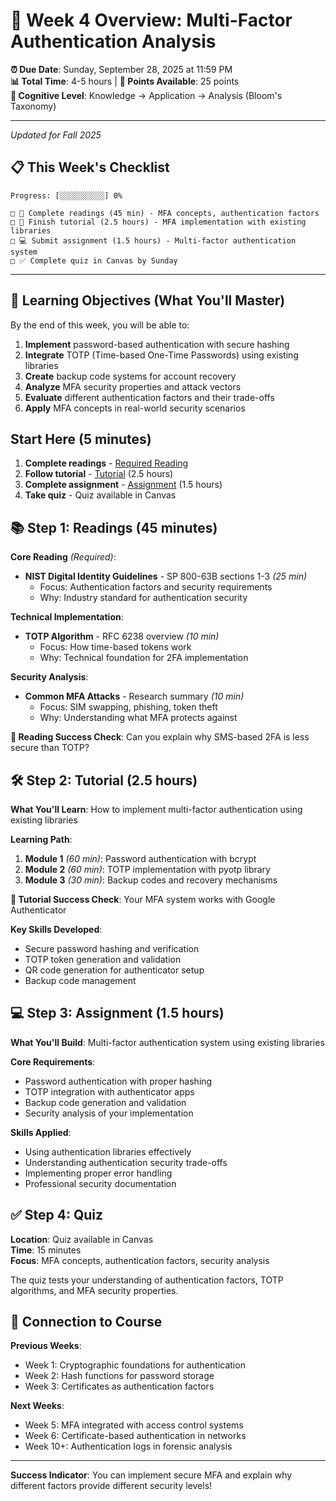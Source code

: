 # 🔑 Week 4 Overview: Multi-Factor Authentication Analysis

**⏰ Due Date**: Sunday, September 28, 2025 at 11:59 PM  
**📊 Total Time**: 4-5 hours | **🎯 Points Available**: 25 points  
**🧠 Cognitive Level**: Knowledge → Application → Analysis (Bloom's Taxonomy)

---
*Updated for Fall 2025*

## 📋 **This Week's Checklist**

```
Progress: [░░░░░░░░░░] 0%

□ 📖 Complete readings (45 min) - MFA concepts, authentication factors
□ 🎥 Finish tutorial (2.5 hours) - MFA implementation with existing libraries
□ 💻 Submit assignment (1.5 hours) - Multi-factor authentication system
□ ✅ Complete quiz in Canvas by Sunday
```

---

## 🎯 **Learning Objectives (What You'll Master)**

By the end of this week, you will be able to:
1. **Implement** password-based authentication with secure hashing
2. **Integrate** TOTP (Time-based One-Time Passwords) using existing libraries  
3. **Create** backup code systems for account recovery
4. **Analyze** MFA security properties and attack vectors
5. **Evaluate** different authentication factors and their trade-offs
6. **Apply** MFA concepts in real-world security scenarios

## Start Here (5 minutes)

1. **Complete readings** - [Required Reading](#-step-1-readings-45-minutes)
2. **Follow tutorial** - [Tutorial](tutorial.md) (2.5 hours)
3. **Complete assignment** - [Assignment](assignment.md) (1.5 hours)
4. **Take quiz** - Quiz available in Canvas

## 📚 **Step 1: Readings (45 minutes)**

**Core Reading** *(Required)*:
- **NIST Digital Identity Guidelines** - SP 800-63B sections 1-3 *(25 min)*
  - Focus: Authentication factors and security requirements
  - Why: Industry standard for authentication security

**Technical Implementation**:
- **TOTP Algorithm** - RFC 6238 overview *(10 min)*
  - Focus: How time-based tokens work
  - Why: Technical foundation for 2FA implementation

**Security Analysis**:
- **Common MFA Attacks** - Research summary *(10 min)*
  - Focus: SIM swapping, phishing, token theft
  - Why: Understanding what MFA protects against

**📖 Reading Success Check**: Can you explain why SMS-based 2FA is less secure than TOTP?

## 🛠️ **Step 2: Tutorial (2.5 hours)**

**What You'll Learn**: How to implement multi-factor authentication using existing libraries

**Learning Path**:
1. **Module 1** *(60 min)*: Password authentication with bcrypt
2. **Module 2** *(60 min)*: TOTP implementation with pyotp library
3. **Module 3** *(30 min)*: Backup codes and recovery mechanisms

**🎥 Tutorial Success Check**: Your MFA system works with Google Authenticator

**Key Skills Developed**:
- Secure password hashing and verification
- TOTP token generation and validation
- QR code generation for authenticator setup
- Backup code management

## 💻 **Step 3: Assignment (1.5 hours)**

**What You'll Build**: Multi-factor authentication system using existing libraries

**Core Requirements**:
- Password authentication with proper hashing
- TOTP integration with authenticator apps
- Backup code generation and validation
- Security analysis of your implementation

**Skills Applied**:
- Using authentication libraries effectively
- Understanding authentication security trade-offs
- Implementing proper error handling
- Professional security documentation

## ✅ **Step 4: Quiz**

**Location**: Quiz available in Canvas  
**Time**: 15 minutes  
**Focus**: MFA concepts, authentication factors, security analysis

The quiz tests your understanding of authentication factors, TOTP algorithms, and MFA security properties.

## 🔗 **Connection to Course**

**Previous Weeks**:
- Week 1: Cryptographic foundations for authentication
- Week 2: Hash functions for password storage
- Week 3: Certificates as authentication factors

**Next Weeks**:
- Week 5: MFA integrated with access control systems
- Week 6: Certificate-based authentication in networks
- Week 10+: Authentication logs in forensic analysis

---

**Success Indicator**: You can implement secure MFA and explain why different factors provide different security levels!